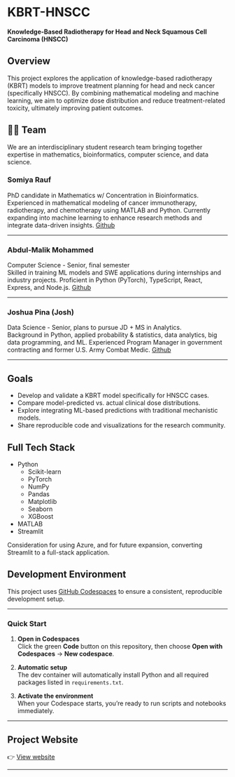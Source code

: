 # KBRT-HNSCC

**Knowledge-Based Radiotherapy for Head and Neck Squamous Cell Carcinoma (HNSCC)**

## Overview

This project explores the application of knowledge-based radiotherapy (KBRT) models to improve treatment planning for head and neck cancer (specifically HNSCC). By combining mathematical modeling and machine learning, we aim to optimize dose distribution and reduce treatment-related toxicity, ultimately improving patient outcomes.

## 🧑‍🚀 Team

We are an interdisciplinary student research team bringing together expertise in mathematics, bioinformatics, computer science, and data science.

### Somiya Rauf

PhD candidate in Mathematics w/ Concentration in Bioinformatics.  
Experienced in mathematical modeling of cancer immunotherapy, radiotherapy, and chemotherapy using MATLAB and Python. 
Currently expanding into machine learning to enhance research methods and integrate data-driven insights.
[Github](https://www.github.com/srauf2)

---

### Abdul-Malik Mohammed

Computer Science - Senior, final semester  
Skilled in training ML models and SWE applications during internships and industry projects. 
Proficient in Python (PyTorch), TypeScript, React, Express, and Node.js.
[Github](https://www.github.com/aimolik)

---

### Joshua Pina (Josh)

Data Science - Senior, plans to pursue JD + MS in Analytics.  
Background in Python, applied probability & statistics, data analytics, big data programming, and ML. 
Experienced Program Manager in government contracting and former U.S. Army Combat Medic.
[Github](https://www.github.com/joshuadpina)

---

## Goals

- Develop and validate a KBRT model specifically for HNSCC cases.
- Compare model-predicted vs. actual clinical dose distributions.
- Explore integrating ML-based predictions with traditional mechanistic models.
- Share reproducible code and visualizations for the research community.

## Full Tech Stack

- Python
  - Scikit-learn
  - PyTorch
  - NumPy
  - Pandas
  - Matplotlib
  - Seaborn
  - XGBoost  
- MATLAB 
- Streamlit 

Consideration for using Azure, and for future expansion, converting Streamlit to a full-stack application.

##  Development Environment

This project uses [GitHub Codespaces](https://github.com/features/codespaces) to ensure a consistent, reproducible development setup.

--- 

### Quick Start

1. **Open in Codespaces**  
   Click the green **Code** button on this repository, then choose **Open with Codespaces** → **New codespace**.

2. **Automatic setup**  
   The dev container will automatically install Python and all required packages listed in `requirements.txt`.

3. **Activate the environment**  
   When your Codespace starts, you’re ready to run scripts and notebooks immediately.

---

## Project Website

👉 [View website](www.google.com)

---
